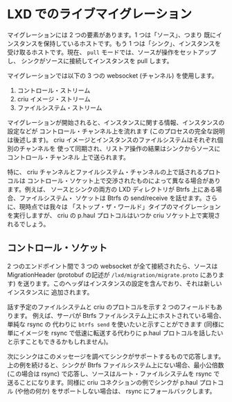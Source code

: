 # LXD でのライブマイグレーション

マイグレーションには 2 つの要素があります。1 つは「ソース」、つまり
既にインスタンスを保持しているホストです。もう 1 つは「シンク」、インスタンスを
受け取るホストです。現在、 `pull` モードでは、ソースが操作をセットアップし、
シンクがソースに接続してインスタンスを pull します。

マイグレーションでは以下の 3 つの websocket (チャンネル) を使用します。

  1. コントロール・ストリーム
  2. criu イメージ・ストリーム
  3. ファイルシステム・ストリーム

マイグレーションが開始されると、インスタンスに関する情報、インスタンスの設定などが
コントロール・チャンネル上を流れます (このプロセスの完全な説明は後述します)。
criu イメージとインスタンスのファイルシステムはそれぞれ個別のチャンネルを
使って同期され、リストア操作の結果はシンクからソースにコントロール・チャンネル
上で送られます。

特に、 criu チャンネルとファイルシステム・チャンネルの上で話されるプロトコルは
コントロール・ソケット上で交渉されたものによって異なる場合があります。例えば、
ソースとシンクの両方の LXD ディレクトリが Btrfs 上にある場合、ファイルシステム・
ソケットは Btrfs の send/receive を話せます。さらに、現時点では我々は
「ストップ・ザ・ワールド」タイプのマイグレーションを実行しますが、 criu の
p.haul プロトコルはいつか criu ソケット上で実現されるでしょう。

## コントロール・ソケット

2 つのエンドポイント間で 3 つの websocket が全て接続されたら、ソースは
MigrationHeader (protobuf の記述が `/lxd/migration/migrate.proto` にあります)
を送ります。このヘッダはインスタンスの設定を含んでおり、それは新しいインスタンスに
追加されます。

話す予定のファイルシステムと criu のプロトコルを示す 2 つのフィールドもあります。
例えば、サーバが Btrfs ファイルシステム上にホストされている場合、単純な rsync の
代わりに `btrfs send` を使いたいと示すことができます (同様に単にイメージを rsync
で低速に転送する代わりに p.haul プロトコルを話したいと示すこともできるかもしれません)。

次にシンクはこのメッセージを調べてシンクがサポートするもので応答します。
上の例を続けると、シンクが Btrfs ファイルシステム上にない場合、最小公倍数
(この場合は rsync) で応答し、ソースはルート・ファイルシステムを rsync で
送ることになります。同様に criu コネクションの例でシンクが p.haul プロトコル
(や他の何か) をサポートしない場合は、 rsync にフォールバックします。
